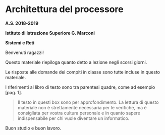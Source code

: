 # Architettura del processore


**A.S. 2018-2019**

**Istituto di Istruzione Superiore G. Marconi**

**Sistemi e Reti**

Benvenuti ragazzi!

Questo materiale riepiloga quanto detto a lezione negli scorsi giorni.

Le risposte alle domande dei compiti in classe sono tutte incluse in questo materiale.

I riferimenti al libro di testo sono tra parentesi quadre, come ad esempio [pag. 1].

> Il testo in questi box sono per approfondimento. La lettura di questo materiale non è strettamente
necessaria per le verifiche, ma è consigliata per vostra cultura personale e in quanto
sapere indispensabile per chi vuole diventare un informatico.

Buon studio e buon lavoro.
